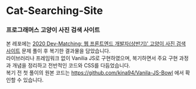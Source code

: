 # Cat-Searching-Site
### 프로그래머스 고양이 사진 검색 사이트
본 레포에는 <a href='https://programmers.co.kr/skill_check_assignments/4'>2020 Dev-Matching: 웹 프론트엔드 개발자(상반기)' 고양이 사진 검색 사이트</a> 문제 풀이 후 복기한 결과물을 담았습니다.</br>
라이브러리나 프레임워크 없이 Vanilia JS로 구현하였으며, 복기하면서 주요 구현 과정과 개념을 정리하고 전반적인 코드와 CSS를 다듬었습니다.</br>
복기 전 첫 풀이의 원본 코드는 https://github.com/kina94/Vanila-JS-Bowl 에서 확인할 수 있습니다.

